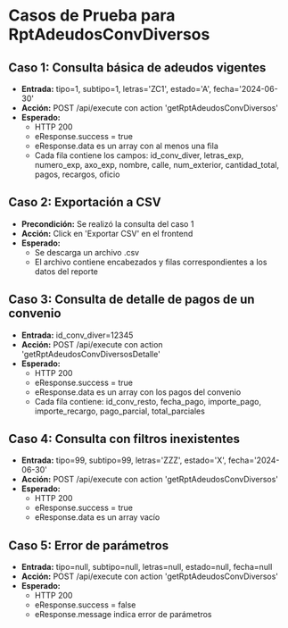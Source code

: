 # Casos de Prueba para RptAdeudosConvDiversos

## Caso 1: Consulta básica de adeudos vigentes
- **Entrada:** tipo=1, subtipo=1, letras='ZC1', estado='A', fecha='2024-06-30'
- **Acción:** POST /api/execute con action 'getRptAdeudosConvDiversos'
- **Esperado:**
  - HTTP 200
  - eResponse.success = true
  - eResponse.data es un array con al menos una fila
  - Cada fila contiene los campos: id_conv_diver, letras_exp, numero_exp, axo_exp, nombre, calle, num_exterior, cantidad_total, pagos, recargos, oficio

## Caso 2: Exportación a CSV
- **Precondición:** Se realizó la consulta del caso 1
- **Acción:** Click en 'Exportar CSV' en el frontend
- **Esperado:**
  - Se descarga un archivo .csv
  - El archivo contiene encabezados y filas correspondientes a los datos del reporte

## Caso 3: Consulta de detalle de pagos de un convenio
- **Entrada:** id_conv_diver=12345
- **Acción:** POST /api/execute con action 'getRptAdeudosConvDiversosDetalle'
- **Esperado:**
  - HTTP 200
  - eResponse.success = true
  - eResponse.data es un array con los pagos del convenio
  - Cada fila contiene: id_conv_resto, fecha_pago, importe_pago, importe_recargo, pago_parcial, total_parciales

## Caso 4: Consulta con filtros inexistentes
- **Entrada:** tipo=99, subtipo=99, letras='ZZZ', estado='X', fecha='2024-06-30'
- **Acción:** POST /api/execute con action 'getRptAdeudosConvDiversos'
- **Esperado:**
  - HTTP 200
  - eResponse.success = true
  - eResponse.data es un array vacío

## Caso 5: Error de parámetros
- **Entrada:** tipo=null, subtipo=null, letras=null, estado=null, fecha=null
- **Acción:** POST /api/execute con action 'getRptAdeudosConvDiversos'
- **Esperado:**
  - HTTP 200
  - eResponse.success = false
  - eResponse.message indica error de parámetros
